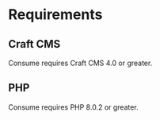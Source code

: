 # Requirements

## Craft CMS
Consume requires Craft CMS 4.0 or greater.

## PHP
Consume requires PHP 8.0.2 or greater.
